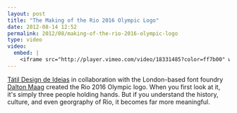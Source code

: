 ```yaml
---
layout: post
title: "The Making of the Rio 2016 Olympic Logo"
date: 2012-08-14 12:52
permalink: 2012/08/making-of-the-rio-2016-olympic-logo
type: video
video: 
  embed: |
    <iframe src="http://player.vimeo.com/video/18331485?color=ff7b00" width="500" height="281" frameborder="0" webkitAllowFullScreen mozallowfullscreen allowFullScreen></iframe>
---
```


[Tátil Design de Ideias](http://www.abstratil.com.br/) in collaboration with the London-based font foundry [Dalton Maag](http://daltonmaag.com) created the Rio 2016 Olympic logo. When you first look at it, it's simply three people holding hands. But if you understand the history, culture, and even georgraphy of Rio, it becomes far more meaningful.